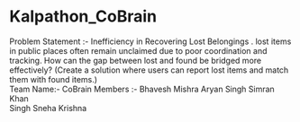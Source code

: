 # Kalpathon_CoBrain
 Problem Statement :- Inefficiency in Recovering Lost Belongings . 
                      lost items in public places often remain unclaimed due to poor 
                      coordination and tracking.
                      How can the gap between lost and found be bridged more 
                      effectively? (Create a solution where users can report lost 
                      items and match them with found items.)  
Team Name:- CoBrain 
Members :- Bhavesh Mishra
           Aryan Singh 
           Simran Khan   
           Singh Sneha Krishna                

